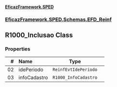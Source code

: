 #### [EficazFramework.SPED](EficazFrameworkSPED.md 'EficazFramework SPED')
### [EficazFramework.SPED.Schemas.EFD_Reinf](EficazFramework.SPED.Schemas.EFD_Reinf.md 'EficazFramework.SPED.Schemas.EFD_Reinf')

## R1000_Inclusao Class
### Properties

| # | Name | Type | |
| ---: | :--- | :---: | :--- |
| 02 | idePeriodo | `ReinfEvtIdePeriodo` |  |
| 03 | infoCadastro | `R1000_InfoCadastro` |  |
